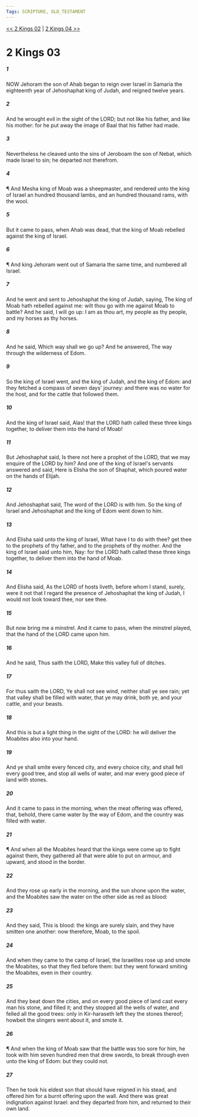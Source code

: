 ```yaml
---
Tags: SCRIPTURE, OLD_TESTAMENT
---
```


[<< 2 Kings 02](OLD_TESTAMENT/12_2_Kings/2_Kings_02.md) | [2 Kings 04 >>](OLD_TESTAMENT/12_2_Kings/2_Kings_04.md)

# 2 Kings 03

##### 1
 NOW Jehoram the son of Ahab began to reign over Israel in Samaria the eighteenth year of Jehoshaphat king of Judah, and reigned twelve years.
##### 2
 And he wrought evil in the sight of the LORD; but not like his father, and like his mother: for he put away the image of Baal that his father had made.
##### 3
 Nevertheless he cleaved unto the sins of Jeroboam the son of Nebat, which made Israel to sin; he departed not therefrom.
##### 4
 ¶ And Mesha king of Moab was a sheepmaster, and rendered unto the king of Israel an hundred thousand lambs, and an hundred thousand rams, with the wool.
##### 5
 But it came to pass, when Ahab was dead, that the king of Moab rebelled against the king of Israel.
##### 6
 ¶ And king Jehoram went out of Samaria the same time, and numbered all Israel.
##### 7
 And he went and sent to Jehoshaphat the king of Judah, saying, The king of Moab hath rebelled against me: wilt thou go with me against Moab to battle?  And he said, I will go up: I am as thou art, my people as thy people, and my horses as thy horses.
##### 8
 And he said, Which way shall we go up?  And he answered, The way through the wilderness of Edom.
##### 9
 So the king of Israel went, and the king of Judah, and the king of Edom: and they fetched a compass of seven days' journey: and there was no water for the host, and for the cattle that followed them.
##### 10
 And the king of Israel said, Alas!  that the LORD hath called these three kings together, to deliver them into the hand of Moab!
##### 11
 But Jehoshaphat said, Is there not here a prophet of the LORD, that we may enquire of the LORD by him?  And one of the king of Israel's servants answered and said, Here is Elisha the son of Shaphat, which poured water on the hands of Elijah.
##### 12
 And Jehoshaphat said, The word of the LORD is with him.  So the king of Israel and Jehoshaphat and the king of Edom went down to him.
##### 13
 And Elisha said unto the king of Israel, What have I to do with thee?  get thee to the prophets of thy father, and to the prophets of thy mother.  And the king of Israel said unto him, Nay: for the LORD hath called these three kings together, to deliver them into the hand of Moab.
##### 14
 And Elisha said, As the LORD of hosts liveth, before whom I stand, surely, were it not that I regard the presence of Jehoshaphat the king of Judah, I would not look toward thee, nor see thee.
##### 15
 But now bring me a minstrel.  And it came to pass, when the minstrel played, that the hand of the LORD came upon him.
##### 16
 And he said, Thus saith the LORD, Make this valley full of ditches.
##### 17
 For thus saith the LORD, Ye shall not see wind, neither shall ye see rain; yet that valley shall be filled with water, that ye may drink, both ye, and your cattle, and your beasts.
##### 18
 And this is but a light thing in the sight of the LORD: he will deliver the Moabites also into your hand.
##### 19
 And ye shall smite every fenced city, and every choice city, and shall fell every good tree, and stop all wells of water, and mar every good piece of land with stones.
##### 20
 And it came to pass in the morning, when the meat offering was offered, that, behold, there came water by the way of Edom, and the country was filled with water.
##### 21
 ¶ And when all the Moabites heard that the kings were come up to fight against them, they gathered all that were able to put on armour, and upward, and stood in the border.
##### 22
 And they rose up early in the morning, and the sun shone upon the water, and the Moabites saw the water on the other side as red as blood:
##### 23
 And they said, This is blood: the kings are surely slain, and they have smitten one another: now therefore, Moab, to the spoil.
##### 24
 And when they came to the camp of Israel, the Israelites rose up and smote the Moabites, so that they fled before them: but they went forward smiting the Moabites, even in their country.
##### 25
 And they beat down the cities, and on every good piece of land cast every man his stone, and filled it; and they stopped all the wells of water, and felled all the good trees: only in Kir-haraseth left they the stones thereof; howbeit the slingers went about it, and smote it.
##### 26
 ¶ And when the king of Moab saw that the battle was too sore for him, he took with him seven hundred men that drew swords, to break through even unto the king of Edom: but they could not.
##### 27
 Then he took his eldest son that should have reigned in his stead, and offered him for a burnt offering upon the wall.  And there was great indignation against Israel: and they departed from him, and returned to their own land.
